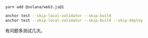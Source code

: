 ###
```
yarn add @solana/web3.js@1
```

```bash
anchor test --skip-local-validator --skip-build
anchor test --skip-local-validator --skip-build --skip-deploy

```
有问题多测试几次。